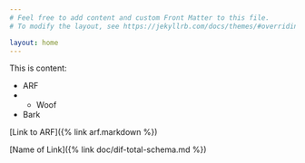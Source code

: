 ```yaml
---
# Feel free to add content and custom Front Matter to this file.
# To modify the layout, see https://jekyllrb.com/docs/themes/#overriding-theme-defaults

layout: home
---
```



This is content:
* ARF
* * Woof
* Bark


[Link to ARF]({% link arf.markdown %})

[Name of Link]({% link doc/dif-total-schema.md %})